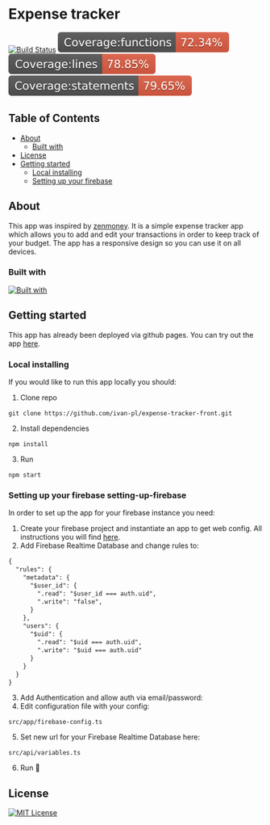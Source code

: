 # Expense tracker
<p>
  <a href=""><img src="https://img.shields.io/azure-devops/build/rustwasm/gloo/6.svg?style=flat-square" alt="Build Status" /></a>
  <a href=""><img src="./badges/badge-functions.svg" alt="Coverage functions Status" /></a>
  <a href=""><img src="./badges/badge-lines.svg" alt="Coverage lines Status" /></a>
  <a href=""><img src="./badges/badge-statements.svg" alt="Coverage functions Status" /></a>
</p>

## Table of Contents

- [About](#about)
  - [Built with](#built-with)
- [License](#license)
- [Getting started](#getting-started)
  - [Local installing](#local-installing)
  - [Setting up your firebase](#setting-up-firebase)

## About <a name="about"></a>

This app was inspired by [zenmoney](https://zenmoney.ru/). It is a simple expense tracker app which allows you to add and edit your transactions in order to keep track of your budget. The app has a responsive design so you can use it on all devices.

### Built with <a name="built-with"></a>

[![Built with](https://skillicons.dev/icons?i=ts,jest,sass,react,redux,webpack,bootstrap,firebase)](https://skillicons.dev)

## Getting started <a name="getting-started"></a>

This app has already been deployed via github pages. You can try out the app [here](https://ivan-pl.github.io/expense-tracker-front).

### Local installing <a name="local-installing"></a>

If you would like to run this app locally you should:

1. Clone repo

```
git clone https://github.com/ivan-pl/expense-tracker-front.git
```

2. Install dependencies

```
npm install
```

3. Run

```
npm start
```

### Setting up your <a name="setting-up-firebase"></a>firebase setting-up-firebase

In order to set up the app for your firebase instance you need:

1. Create your firebase project and instantiate an app to get web config. All instructions you will find [here](https://firebase.google.com).
2. Add Firebase Realtime Database and change rules to:

```
{
  "rules": {
    "metadata": {
      "$user_id": {
        ".read": "$user_id === auth.uid",
        ".write": "false",
      }
    },
    "users": {
      "$uid": {
        ".read": "$uid === auth.uid",
        ".write": "$uid === auth.uid"
      }
    }
  }
}
```

3. Add Authentication and allow auth via email/password:
4. Edit configuration file with your config:

```
src/app/firebase-config.ts
```

5. Set new url for your Firebase Realtime Database here:

```
src/api/variables.ts
```

6. Run 🤗

## License <a name="license"></a>

[![MIT License][license-shield]][license-url]

[license-shield]: https://img.shields.io/github/license/othneildrew/Best-README-Template.svg?style=for-the-badge
[license-url]: https://github.com/othneildrew/Best-README-Template/blob/master/LICENSE.txt
